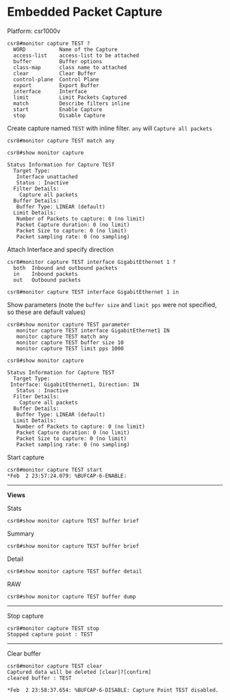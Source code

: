 # Embedded Packet Capture

Platform: csr1000v


```
csr8#monitor capture TEST ?         
  WORD           Name of the Capture
  access-list    access-list to be attached 
  buffer         Buffer options
  class-map      class name to attached 
  clear          Clear Buffer
  control-plane  Control Plane 
  export         Export Buffer
  interface      Interface
  limit          Limit Packets Captured
  match          Describe filters inline
  start          Enable Capture
  stop           Disable Capture 
```

Create capture named ```TEST``` with inline filter.  ```any``` will ```Capture all packets```

```
csr8#monitor capture TEST match any

csr8#show monitor capture          

Status Information for Capture TEST
  Target Type: 
   Interface unattached 
   Status : Inactive
  Filter Details: 
    Capture all packets
  Buffer Details: 
   Buffer Type: LINEAR (default)
  Limit Details: 
   Number of Packets to capture: 0 (no limit)
   Packet Capture duration: 0 (no limit)
   Packet Size to capture: 0 (no limit)
   Packet sampling rate: 0 (no sampling)
```

Attach Interface and specify direction

```
csr8#monitor capture TEST interface GigabitEthernet 1 ?
  both  Inbound and outbound packets
  in    Inbound packets
  out   Outbound packets

csr8#monitor capture TEST interface GigabitEthernet 1 in
```

Show parameters (note the ```buffer size``` and ```limit pps``` were not specified, so these are default values)

```
csr8#show monitor capture TEST parameter 
   monitor capture TEST interface GigabitEthernet1 IN
   monitor capture TEST match any
   monitor capture TEST buffer size 10
   monitor capture TEST limit pps 1000
```

```
csr8#show monitor capture                               

Status Information for Capture TEST
  Target Type: 
 Interface: GigabitEthernet1, Direction: IN
   Status : Inactive
  Filter Details: 
    Capture all packets
  Buffer Details: 
   Buffer Type: LINEAR (default)
  Limit Details: 
   Number of Packets to capture: 0 (no limit)
   Packet Capture duration: 0 (no limit)
   Packet Size to capture: 0 (no limit)
   Packet sampling rate: 0 (no sampling)
```

Start capture

```
csr8#monitor capture TEST start 
*Feb  2 23:57:24.079: %BUFCAP-6-ENABLE:  
```

------

**Views**

Stats

```
csr8#show monitor capture TEST buffer brief   
```

Summary

```
csr8#show monitor capture TEST buffer brief   
```

Detail

```
csr8#show monitor capture TEST buffer detail   
```

RAW

```
csr8#show monitor capture TEST buffer dump
```

-------

Stop capture

```
csr8#monitor capture TEST stop             
Stopped capture point : TEST
```


--------

Clear buffer

```
csr8#monitor capture TEST clear 
Captured data will be deleted [clear]?[confirm]
cleared buffer : TEST

*Feb  2 23:58:37.654: %BUFCAP-6-DISABLE: Capture Point TEST disabled.
```
